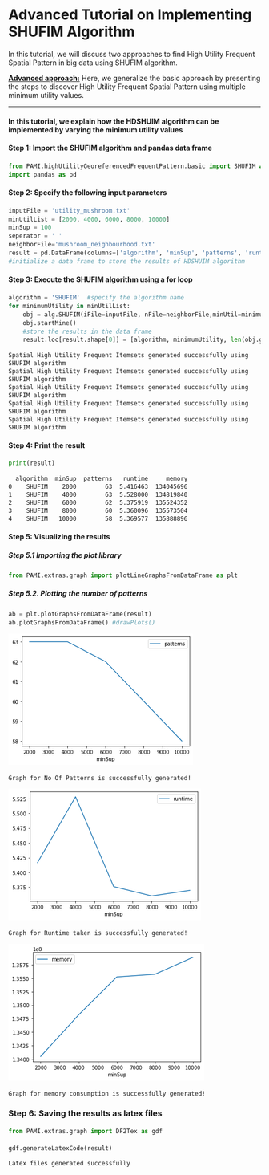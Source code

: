 # Advanced Tutorial on Implementing SHUFIM Algorithm

In this tutorial, we will discuss two approaches to find High Utility Frequent Spatial Pattern in big data using SHUFIM algorithm.

[__Advanced approach:__](#advApproach) Here, we generalize the basic approach by presenting the steps to discover High Utility Frequent Spatial Pattern using multiple minimum utility values.

***

#### In this tutorial, we explain how the HDSHUIM algorithm  can be implemented by varying the minimum utility values

#### Step 1: Import the SHUFIM algorithm and pandas data frame

```python
from PAMI.highUtilityGeoreferencedFrequentPattern.basic import SHUFIM as alg
import pandas as pd
```

#### Step 2: Specify the following input parameters


```python
inputFile = 'utility_mushroom.txt'
minUtilList = [2000, 4000, 6000, 8000, 10000]
minSup = 100
seperator = ' '
neighborFile='mushroom_neighbourhood.txt'
result = pd.DataFrame(columns=['algorithm', 'minSup', 'patterns', 'runtime', 'memory']) 
#initialize a data frame to store the results of HDSHUIM algorithm
```

#### Step 3: Execute the SHUFIM algorithm using a for loop


```python
algorithm = 'SHUFIM'  #specify the algorithm name
for minimumUtility in minUtilList:
    obj = alg.SHUFIM(iFile=inputFile, nFile=neighborFile,minUtil=minimumUtility, minSup=1000, sep=seperator)
    obj.startMine()
    #store the results in the data frame
    result.loc[result.shape[0]] = [algorithm, minimumUtility, len(obj.getPatterns()), obj.getRuntime(), obj.getMemoryRSS()]
```

    Spatial High Utility Frequent Itemsets generated successfully using SHUFIM algorithm
    Spatial High Utility Frequent Itemsets generated successfully using SHUFIM algorithm
    Spatial High Utility Frequent Itemsets generated successfully using SHUFIM algorithm
    Spatial High Utility Frequent Itemsets generated successfully using SHUFIM algorithm
    Spatial High Utility Frequent Itemsets generated successfully using SHUFIM algorithm


#### Step 4: Print the result


```python
print(result)
```

      algorithm  minSup  patterns   runtime     memory
    0    SHUFIM    2000        63  5.416463  134045696
    1    SHUFIM    4000        63  5.528000  134819840
    2    SHUFIM    6000        62  5.375919  135524352
    3    SHUFIM    8000        60  5.360096  135573504
    4    SHUFIM   10000        58  5.369577  135888896


#### Step 5: Visualizing the results

##### Step 5.1 Importing the plot library


```python
from PAMI.extras.graph import plotLineGraphsFromDataFrame as plt
```

##### Step 5.2. Plotting the number of patterns


```python
ab = plt.plotGraphsFromDataFrame(result)
ab.plotGraphsFromDataFrame() #drawPlots()
```


    
![png](output_16_0.png)
    


    Graph for No Of Patterns is successfully generated!



    
![png](output_16_2.png)
    


    Graph for Runtime taken is successfully generated!



    
![png](output_16_4.png)
    


    Graph for memory consumption is successfully generated!


### Step 6: Saving the results as latex files

```python
from PAMI.extras.graph import DF2Tex as gdf

gdf.generateLatexCode(result)
```

    Latex files generated successfully


